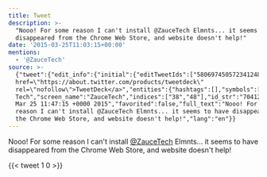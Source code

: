 ```yaml
---
title: Tweet
description: >-
  "Nooo! For some reason I can't install @ZauceTech Elmnts... it seems to have
  disappeared from the Chrome Web Store, and website doesn't help!"
date: '2015-03-25T11:03:15+00:00'
mentions:
  - '@ZauceTech'
source: >-
  {"tweet":{"edit_info":{"initial":{"editTweetIds":["580697450572341248"],"editableUntil":"2015-03-25T12:47:15.710Z","editsRemaining":"5","isEditEligible":true}},"retweeted":false,"source":"<a
  href=\"https://about.twitter.com/products/tweetdeck\"
  rel=\"nofollow\">TweetDeck</a>","entities":{"hashtags":[],"symbols":[],"user_mentions":[{"name":"Zauce
  Tech","screen_name":"ZauceTech","indices":["38","48"],"id_str":"704123533","id":"704123533"}],"urls":[]},"display_text_range":["0","140"],"favorite_count":"1","id_str":"580697450572341248","truncated":false,"retweet_count":"0","id":"580697450572341248","created_at":"Wed
  Mar 25 11:47:15 +0000 2015","favorited":false,"full_text":"Nooo! For some
  reason I can't install @ZauceTech Elmnts... it seems to have disappeared from
  the Chrome Web Store, and website doesn't help!","lang":"en"}}
---
```

Nooo! For some reason I can't install [@ZauceTech](https://twitter.com/@ZauceTech) Elmnts... it seems to have disappeared from the Chrome Web Store, and website doesn't help!
    
{{< tweet 1 0 >}}
    
